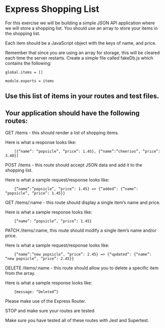 # Express Shopping List

For this exercise we will be building a simple JSON API application where we will store a shopping list. You should use an array to store your items in the shopping list.

Each item should be a JavaScript object with the keys of name, and price.

Remember that since you are using an array for storage, this will be cleared each time the server restarts. Create a simple file called fakeDb.js which contains the following:

```
global.items = []

module.exports = items
```

## Use this list of items in your routes and test files.

## Your application should have the following routes:

GET /items - this should render a list of shopping items.

Here is what a response looks like:

```
    [{“name”: “popsicle”, “price”: 1.45}, {“name”:”cheerios”, “price”: 3.40}]
```

POST /items - this route should accept JSON data and add it to the shopping list.

Here is what a sample request/response looks like:

```
    {“name”:”popsicle”, “price”: 1.45} => {“added”: {“name”: “popsicle”, “price”: 1.45}}
```

GET /items/:name - this route should display a single item’s name and price.

Here is what a sample response looks like:

```
    {“name”: “popsicle”, “price”: 1.45}
```

PATCH /items/:name, this route should modify a single item’s name and/or price.

Here is what a sample request/response looks like:

```
    {“name”:”new popsicle”, “price”: 2.45} => {“updated”: {“name”: “new popsicle”, “price”: 2.45}}
```

DELETE /items/:name - this route should allow you to delete a specific item from the array.

Here is what a sample response looks like:

```
    {message: “Deleted”}
```

Please make use of the Express Router.

STOP and make sure your routes are tested

Make sure you have tested all of these routes with Jest and Supertest.
